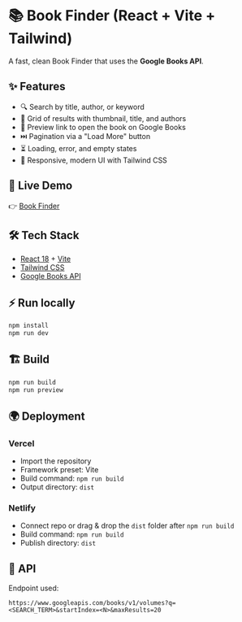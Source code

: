 # 📚 Book Finder (React + Vite + Tailwind)

A fast, clean Book Finder that uses the **Google Books API**.

## ✨ Features

- 🔍 Search by title, author, or keyword
- 📖 Grid of results with thumbnail, title, and authors
- 🔗 Preview link to open the book on Google Books
- ⏭️ Pagination via a "Load More" button
- ⏳ Loading, error, and empty states
- 📱 Responsive, modern UI with Tailwind CSS

## 🚀 Live Demo

👉 [Book Finder](https://book-finder-eight-puce.vercel.app/)

## 🛠️ Tech Stack

- [React 18](https://react.dev/) + [Vite](https://vitejs.dev/)
- [Tailwind CSS](https://tailwindcss.com/)
- [Google Books API](https://developers.google.com/books/docs/v1/using)

## ⚡ Run locally

```bash
npm install
npm run dev
```

## 🏗️ Build

```bash
npm run build
npm run preview
```

## 🌍 Deployment

### Vercel

- Import the repository
- Framework preset: Vite
- Build command: `npm run build`
- Output directory: `dist`

### Netlify

- Connect repo or drag & drop the `dist` folder after `npm run build`
- Build command: `npm run build`
- Publish directory: `dist`

## 🔌 API

Endpoint used:

```
https://www.googleapis.com/books/v1/volumes?q=<SEARCH_TERM>&startIndex=<N>&maxResults=20
```
